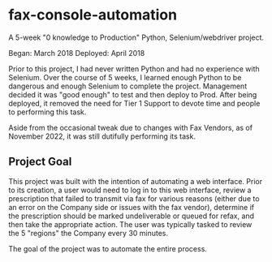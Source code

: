# fax-console-automation

A 5-week "0 knowledge to Production" Python, Selenium/webdriver project.

Began: March 2018
Deployed: April 2018

Prior to this project, I had never written Python and had no experience with Selenium. Over the course of 5 weeks, I learned enough Python to be dangerous and enough Selenium to complete the project. Management decided it was "good enough" to test and then deploy to Prod. After being deployed, it removed the need for Tier 1 Support to devote time and people to performing this task.

Aside from the occasional tweak due to changes with Fax Vendors, as of November 2022, it was still dutifully performing its task.

## Project Goal

This project was built with the intention of automating a web interface. Prior to its creation, a user would need to log in to this web interface, review a prescription that failed to transmit via fax for various reasons (either due to an error on the Company side or issues with the fax vendor), determine if the prescription should be marked undeliverable or queued for refax, and then take the appropriate action. The user was typically tasked to review the 5 "regions" the Company every 30 minutes.

The goal of the project was to automate the entire process.
